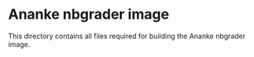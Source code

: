 # Ananke nbgrader image

This directory contains all files required for building the Ananke nbgrader image.
